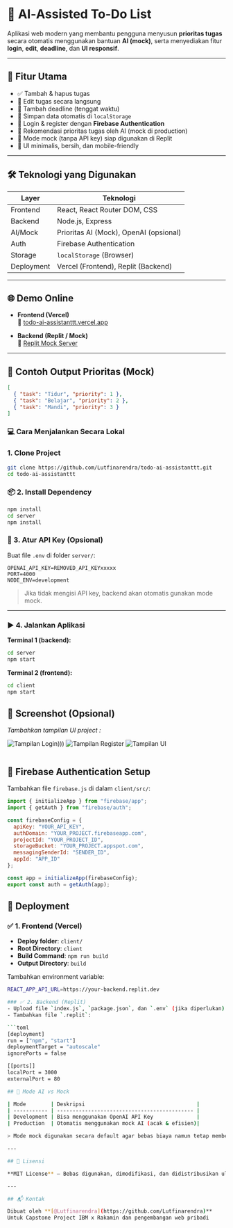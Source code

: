 # 🧠 AI‑Assisted To‑Do List

Aplikasi web modern yang membantu pengguna menyusun **prioritas tugas** secara otomatis menggunakan bantuan **AI (mock)**, serta menyediakan fitur **login**, **edit**, **deadline**, dan **UI responsif**.

---

## 🚀 Fitur Utama

- ✅ Tambah & hapus tugas
- 📝 Edit tugas secara langsung
- 📅 Tambah deadline (tenggat waktu)
- 💾 Simpan data otomatis di `localStorage`
- 🔐 Login & register dengan **Firebase Authentication**
- 🧠 Rekomendasi prioritas tugas oleh AI (mock di production)
- 🔁 Mode mock (tanpa API key) siap digunakan di Replit
- 🌈 UI minimalis, bersih, dan mobile-friendly

---

## 🛠️ Teknologi yang Digunakan

| Layer       | Teknologi                               |
|-------------|-----------------------------------------|
| Frontend    | React, React Router DOM, CSS            |
| Backend     | Node.js, Express                        |
| AI/Mock     | Prioritas AI (Mock), OpenAI (opsional)  |
| Auth        | Firebase Authentication                 |
| Storage     | `localStorage` (Browser)                |
| Deployment  | Vercel (Frontend), Replit (Backend)     |

---

## 🌐 Demo Online

- **Frontend (Vercel)**  
  🔗 [todo-ai-assistanttt.vercel.app](https://todo-ai-assistanttt.vercel.app)

- **Backend (Replit / Mock)**  
  🔗 [Replit Mock Server](https://07716fe9-a80c-4b00-88db-9feb1aaa2040-00-2fcnl99pu1tk9.pike.replit.dev)

---

## 🧪 Contoh Output Prioritas (Mock)

```json
[
  { "task": "Tidur", "priority": 1 },
  { "task": "Belajar", "priority": 2 },
  { "task": "Mandi", "priority": 3 }
]
```
### 💻 Cara Menjalankan Secara Lokal

### 1. Clone Project
```bash
git clone https://github.com/Lutfinarendra/todo-ai-assistanttt.git
cd todo-ai-assistanttt
```

### 📦 2. Install Dependency

```bash
npm install
cd server
npm install
```

### 🔐 3. Atur API Key (Opsional)

Buat file `.env` di folder `server/`:

```
OPENAI_API_KEY=REMOVED_API_KEYxxxxx
PORT=4000
NODE_ENV=development
```

> Jika tidak mengisi API key, backend akan otomatis gunakan mode mock.

---

### ▶️ 4. Jalankan Aplikasi

**Terminal 1 (backend):**

```bash
cd server
npm start
```

**Terminal 2 (frontend):**

```bash
cd client
npm start
```

## 📸 Screenshot (Opsional)

*Tambahkan tampilan UI project :*

![Tampilan Login](image.png))))
![Tampilan Register](image-1.png)
![Tampilan UI](image-2.png)
```

```
## 🔐 Firebase Authentication Setup

Tambahkan file `firebase.js` di dalam `client/src/`:

```js
import { initializeApp } from "firebase/app";
import { getAuth } from "firebase/auth";

const firebaseConfig = {
  apiKey: "YOUR_API_KEY",
  authDomain: "YOUR_PROJECT.firebaseapp.com",
  projectId: "YOUR_PROJECT_ID",
  storageBucket: "YOUR_PROJECT.appspot.com",
  messagingSenderId: "SENDER_ID",
  appId: "APP_ID"
};

const app = initializeApp(firebaseConfig);
export const auth = getAuth(app);

```
## 🚀 Deployment

### ✅ 1. Frontend (Vercel)
- **Deploy folder**: `client/`  
- **Root Directory**: `client`  
- **Build Command**: `npm run build`  
- **Output Directory**: `build`  

Tambahkan environment variable:

```bash
REACT_APP_API_URL=https://your-backend.replit.dev

### ✅ 2. Backend (Replit)
- Upload file `index.js`, `package.json`, dan `.env` (jika diperlukan)  
- Tambahkan file `.replit`:

```toml
[deployment]
run = ["npm", "start"]
deploymentTarget = "autoscale"
ignorePorts = false

[[ports]]
localPort = 3000
externalPort = 80

## 🤖 Mode AI vs Mock

| Mode        | Deskripsi                                    |
| ----------- | -------------------------------------------- |
| Development | Bisa menggunakan OpenAI API Key              |
| Production  | Otomatis menggunakan mock AI (acak & efisien)|

> Mode mock digunakan secara default agar bebas biaya namun tetap memberikan hasil prioritas yang bermakna.

---

## 📄 Lisensi

**MIT License** — Bebas digunakan, dimodifikasi, dan didistribusikan ulang.

---

## 📬 Kontak

Dibuat oleh **[@Lutfinarendra](https://github.com/Lutfinarendra)**  
Untuk Capstone Project IBM x Rakamin dan pengembangan web pribadi  
